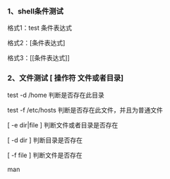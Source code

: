 ### 1、shell条件测试

格式1：test 条件表达式

格式2：[条件表达式]

格式3：[[条件表达式]]

### 2、文件测试 [ 操作符 文件或者目录]

test -d /home	判断是否存在此目录

test -f /etc/hosts	判断是否存在此文件，并且为普通文件

[ -e dir|file ]	判断文件或者目录是否存在

[ -d dir ]	判断目录是否存在

[ -f file ]	判断文件是否存在

man 